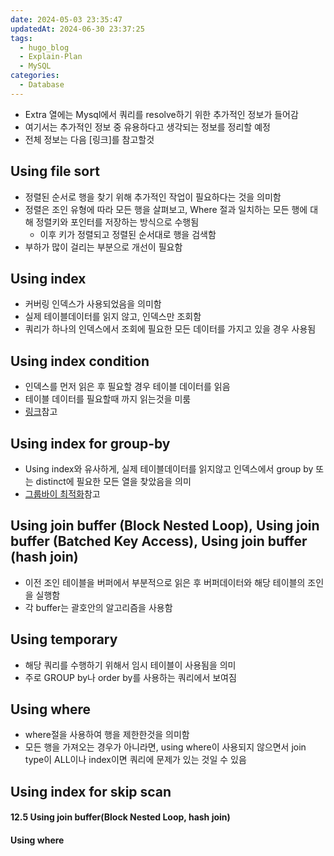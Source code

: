 ```yaml
---
date: 2024-05-03 23:35:47
updatedAt: 2024-06-30 23:37:25
tags:
  - hugo_blog
  - Explain-Plan
  - MySQL
categories:
  - Database
---
```

- Extra 열에는 Mysql에서 쿼리를 resolve하기 위한 추가적인 정보가 들어감
- 여기서는 추가적인 정보 중 유용하다고 생각되는 정보를 정리할 예정
- 전체 정보는 다음 [링크]를 참고할것

## Using file sort
- 정렬된 순서로 행을 찾기 위해 추가적인 작업이 필요하다는 것을 의미함
- 정렬은 조인 유형에 따라 모든 행을 살펴보고, Where 절과 일치하는 모든 행에 대해 정렬키와 포인터를 저장하는 방식으로 수행됨
	- 이후 키가 정렬되고 정렬된 순서대로 행을 검색함
- 부하가 많이 걸리는 부분으로 개선이 필요함
## Using index
- 커버링 인덱스가 사용되었음을 의미함
- 실제 테이블데이터를 읽지 않고, 인덱스만 조회함
- 쿼리가 하나의 인덱스에서 조회에 필요한 모든 데이터를 가지고 있을 경우 사용됨
## Using index condition
- 인덱스를 먼저 읽은 후 필요할 경우 테이블 데이터를 읽음
- 테이블 데이터를 필요할때 까지 읽는것을 미룸
- [링크](https://dev.mysql.com/doc/refman/8.0/en/index-condition-pushdown-optimization.html)참고

## Using index for group-by
- Using index와 유사하게, 실제 테이블데이터를 읽지않고 인덱스에서 group by 또는 distinct에 필요한 모든 열을 찾았음을 의미
- [그룹바이 최적화](https://dev.mysql.com/doc/refman/8.0/en/group-by-optimization.html)참고

## Using join buffer (Block Nested Loop), Using join buffer (Batched Key Access), Using join buffer (hash join) 
- 이전 조인 테이블을 버퍼에서 부분적으로 읽은 후 버퍼데이터와 해당 테이블의 조인을 실행함
- 각 buffer는 괄호안의 알고리즘을 사용함
## Using temporary
- 해당 쿼리를 수행하기 위해서 임시 테이블이 사용됨을 의미
- 주로 GROUP by나 order by를 사용하는 쿼리에서 보여짐

## Using where
- where절을 사용하여 행을 제한한것을 의미함
- 모든 행을 가져오는 경우가 아니라면, using where이 사용되지 않으면서 join type이 ALL이나 index이면 쿼리에 문제가 있는 것일 수 있음

## Using index for skip scan
#### **12.5 Using join buffer(Block Nested Loop, hash join)**

#### **Using where**